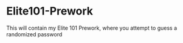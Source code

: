 # Elite101-Prework
This will contain my Elite 101 Prework, where you attempt to guess a randomized password 
